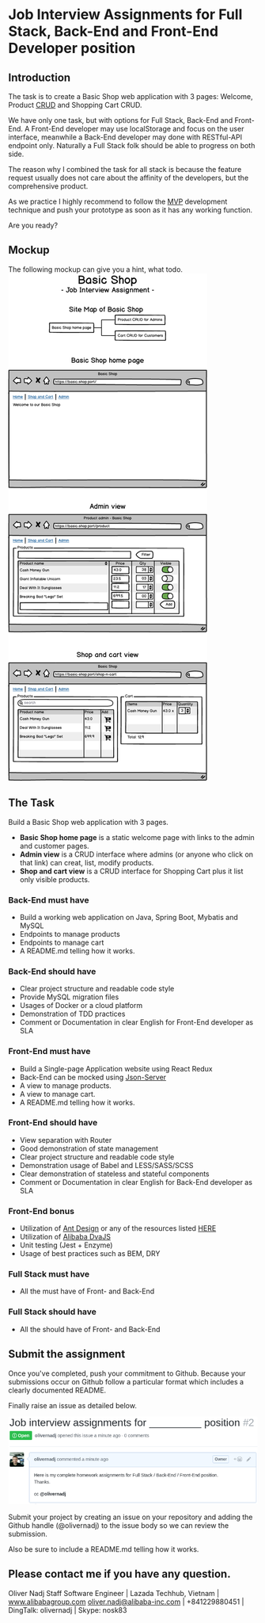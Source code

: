 # Job Interview Assignments for Full Stack, Back-End and Front-End Developer position


## Introduction
The task is to create a Basic Shop web application with 3 pages: Welcome, Product [CRUD][CRUD] and Shopping Cart CRUD.

We have only one task, but with options for Full Stack, Back-End and Front-End.
A Front-End developer may use localStorage and focus on the user interface, meanwhile a Back-End developer may done with RESTful-API endpoint only. Naturally a Full Stack folk should be able to progress on both side.

The reason why I combined the task for all stack is because the feature request usually does not care about the affinity of the developers, but the comprehensive product.

As we practice I highly recommend to follow the [MVP][MVP] development technique and push your prototype as soon as it has any working function.

Are you ready?


## Mockup
The following mockup can give you a hint, what todo.
![Basic Shop Mockup](./basic-shop-mockup.png "Basic Shop Mockup")


## The Task
Build a Basic Shop web application with 3 pages.
 - **Basic Shop home page** is a static welcome page with links to the admin and customer pages.
 - **Admin view** is a CRUD interface where admins (or anyone who click on that link) can creat, list, modify products.
 - **Shop and cart view** is a CRUD interface for Shopping Cart plus it list only visible products.

### Back-End must have
 - Build a working web application on Java, Spring Boot, Mybatis and MySQL
 - Endpoints to manage products
 - Endpoints to manage cart
 - A README.md telling how it works.

### Back-End should have
 - Clear project structure and readable code style
 - Provide MySQL migration files
 - Usages of Docker or a cloud platform
 - Demonstration of TDD practices
 - Comment or Documentation in clear English for Front-End developer as SLA

### Front-End must have
 - Build a Single-page Application website using React Redux
 - Back-End can be mocked using [Json-Server][Json-Server]
 - A view to manage products.
 - A view to manage cart.
 - A README.md telling how it works.

### Front-End should have
 - View separation with Router
 - Good demonstration of state management
 - Clear project structure and readable code style
 - Demonstration usage of Babel and LESS/SASS/SCSS
 - Clear demonstration of stateless and stateful components
 - Comment or Documentation in clear English for Back-End developer as SLA

### Front-End bonus
 - Utilization of [Ant Design][AntDesign] or any of the resources listed [HERE][awesome]
 - Utilization of [Alibaba DvaJS][DvaJS]
 - Unit testing (Jest + Enzyme)
 - Usage of best practices such as BEM, DRY


### Full Stack must have
 - All the must have of Front- and Back-End

### Full Stack should have
 - All the should have of Front- and Back-End


## Submit the assignment
Once you've completed, push your commitment to Github. Because your submissions occur on Github follow a particular format which includes a clearly documented README.

Finally raise an issue as detailed below.

![Github issue example](./issue-raised.png "Github issue example")

Submit your project by creating an issue on your repository and adding the Github handle (@olivernadj) to the issue body so we can review the submission.

Also be sure to include a README.md telling how it works.

## Please contact me if you have any question.
Oliver Nadj
Staff Software Engineer | Lazada Techhub, Vietnam | www.alibabagroup.com
oliver.nadj@alibaba-inc.com | +841229880451 | DingTalk: olivernadj |  Skype: nosk83

[MVP]:<https://en.wikipedia.org/wiki/Minimum_viable_product>
[CRUD]:<https://en.wikipedia.org/wiki/Create,_read,_update_and_delete>
[Json-Server]:<https://github.com/typicode/json-server>
[AntDesign]:<https://ant.design/>
[awesome]:<https://github.com/alexpate/awesome-design-systems>
[DvaJS]:<https://github.com/dvajs/dva>
